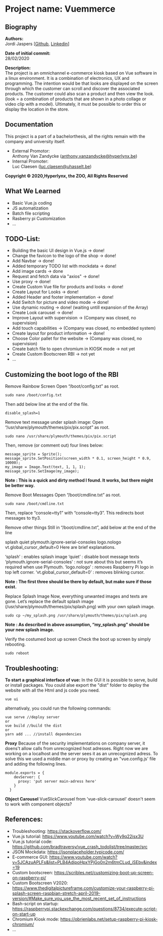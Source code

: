 # Project name: Vuemmerce

## Biography  
**Authors:**  
Jordi Jaspers [[Github](https://github.com/Jordi-Jaspers "Github Page"), [Linkedin](https://www.linkedin.com/in/jordi-jaspers/ "Linkedin Page")] 
  
**Date of initial commit:**  
28/02/2020  

**Description:**  
The project is an omnichannel e-commerce kiosk based on Vue software in a linux environment. It is a combination of electronics, UX and programming. The intention would be that looks are displayed on the screen through which the customer can scroll and discover the associated products. The customer could also scan a product and then view the look. (look = a combination of products that are shown in a photo collage or video clip with a model). Ultimately, it must be possible to order this or display the location in the store.
 
## Documentation  
This project is a part of a bachelorthesis, all the rights remain with the company and university itself.

* External Promotor:  
Anthony Van Zandycke (anthony.vanzandycke@hyperlynx.be)
* Internal Promoter:  
Luc Claesen (luc.claesen@uhasselt.be)

**Copyright © 2020,Hyperlynx, the ZOO, All Rights Reserved**
  
## What We Learned  
 * Basic Vue.js coding
 * JS automatization
 * Batch file scripting
 * Rasberry pi Customization
 * ...
  
## TODO-List:  
-   Building the basic UI design in Vue.js -> done!
-   Change the favicon to the logo of the shop -> done!
-   Add Navbar -> done!
-   Added temporary TODO list with mockdata -> done!
-   Add image cards -> done
-   Request and fetch data via "axios" -> done!
-   Use proxy -> done!
-   Create Custom Vue file for products and looks -> done!
-   Create Layout for Looks -> done!
-   Added Header and footer implementation -> done!
-   Add Switch for picture and video mode -> done!
-   Use dynamic routing -> done! (waiting untill expansion of the Array)
-   Create Look carousel -> done!
-   Improve Layout with supervision -> (Company was closed, no supervision)
-   Add touch capabilities -> (Company was closed, no embedded system)
-   Create layout for product information -> done!
-   Choose Color pallet for the website -> (Company was closed, no supervision)
-   Create batch file to open chromium in KIOSK mode -> not yet
-   Create Custom Bootscreen RBI -> not yet
-   ...

## Customizing the boot logo of the RBI
Remove Rainbow Screen
Open “/boot/config.txt” as root.

````
sudo nano /boot/config.txt
````
Then add below line at the end of the file.

````
disable_splash=1
````

Remove text message under splash image:
Open “/usr/share/plymouth/themes/pix/pix.script” as root.

````
sudo nano /usr/share/plymouth/themes/pix/pix.script
````
Then, remove (or comment out) four lines below:

````
message_sprite = Sprite();
message_sprite.SetPosition(screen_width * 0.1, screen_height * 0.9, 10000);
my_image = Image.Text(text, 1, 1, 1);
message_sprite.SetImage(my_image);
````   

**Note : This is a quick and dirty method I found. It works, but there might be better way.**


Remove Boot Messages
Open “/boot/cmdline.txt” as root.

````
sudo nano /boot/cmdline.txt
````
Then, replace “console=tty1” with “console=tty3”. This redirects boot messages to tty3.

Remove other things
Still in “/boot/cmdline.txt”, add below at the end of the line

splash quiet plymouth.ignore-serial-consoles logo.nologo vt.global_cursor_default=0
Here are brief explanations.

‘splash’ : enables splash image
‘quiet’ : disable boot message texts
‘plymouth.ignore-serial-consoles’ : not sure about this but seems it’s required when use Plymouth.
‘logo.nologo’ : removes Raspberry Pi logo in top left corner.
‘vt.global_cursor_default=0’ : removes blinking cursor.

**Note : The first three should be there by default, but make sure if those exist.**

Replace Splash Image
Now, everything unwanted images and texts are gone. Let’s replace the default splash image (/usr/share/plymouth/themes/pix/splash.png) with your own splash image.
````
sudo cp ~/my_splash.png /usr/share/plymouth/themes/pix/splash.png
````

**Note : As described in above assumption, “my_splash.png” should be your new splash image.**

Verify the costumed boot up screen
Check the boot up screen by simply rebooting.
````
sudo reboot
````

## Troubleshooting: 
**To start a graphical interface of vue:**
In the GUI it is possible to serve, build or install packages. You could alse export the "dist" folder to deploy the website with all the Html and js code you need.

````
vue ui
````  
  
alternativaly, you could run the following commands:
  
````
vue serve //deploy server
or
vue build //build the dist
or
yarn add ... //install dependencies
````

**Proxy**
Because of the security implementations on company server, it doens't allow calls from unrecognized host adresses. Right now we are working on a localhost and the server sees it as an unrecognized adress. To solve this we used a middle man or proxy by creating an "vue.config.js' file and adding the following lines.

````
module.exports = {
    devServer: {
      proxy: 'put server main-adress here'
    }
  }
````

**Object Carousel**
VueSlickCarousel from 'vue-slick-carousel' doesn't seem to work with component objects?
  

## References:  
 * Troubleshooting: <https://stackoverflow.com/>
 * Vue.js tutorial: <https://www.youtube.com/watch?v=Wy9q22isx3U>
 * Vue.js tutorial code: <https://github.com/bradtraversy/vue_crash_todolist/tree/master/src>
 * JSON Mockdata: <https://jsonplaceholder.typicode.com/>
 * E-commerce GUI: <https://www.youtube.com/watch?v=5JCAzuAPLFs&list=PLB4AdipoHpxYPjGo0n2m6tmCLud_iSEbv&index=19>
 * Custom bootscreen: <https://scribles.net/customizing-boot-up-screen-on-raspberry-pi/>
 * Custom Bootscreen V2020: <https://www.thedigitalpictureframe.com/customize-your-raspberry-pi-splash-screen-raspbian-stretch-april-2019-version/#Make_sure_you_use_the_most_recent_set_of_instructions>
 * Bash-script on startup: <https://raspberrypi.stackexchange.com/questions/8734/execute-script-on-start-up>
 * Chromium Kiosk mode: <https://obrienlabs.net/setup-raspberry-pi-kiosk-chromium/>
 * ...